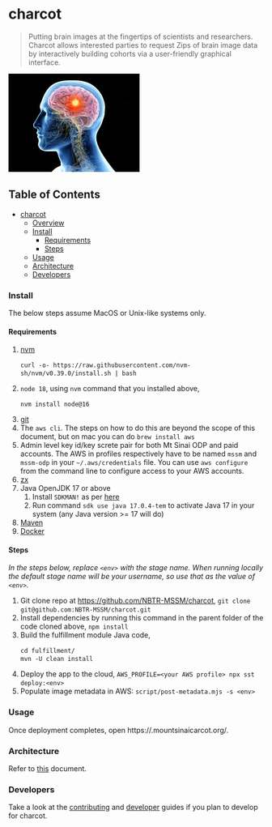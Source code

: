 # charcot
> Putting brain images at the fingertips of scientists and researchers. Charcot allows interested parties to request Zips of brain image data by interactively building cohorts via a user-friendly graphical interface.


![human-brain](./doc/img/human-brain.jpeg)

<!-- TOC titleSize:2 tabSpaces:2 depthFrom:1 depthTo:6 withLinks:1 updateOnSave:1 orderedList:0 skip:0 title:1 charForUnorderedList:* -->
## Table of Contents
* [charcot](#charcot)
    * [Overview](#overview)
    * [Install](#install)
      * [Requirements](#requirements)
      * [Steps](#steps)
    * [Usage](#usage)
    * [Architecture](#architecture)
    * [Developers](#developers)
<!-- /TOC -->

### Install
The below steps assume MacOS or Unix-like systems only.

#### Requirements
1. [nvm](https://github.com/nvm-sh/nvm#profile_snippet)
   ```
   curl -o- https://raw.githubusercontent.com/nvm-sh/nvm/v0.39.0/install.sh | bash
   ```
2. `node 18`, using `nvm` command that you installed above,
   ```
   nvm install node@16
   ```
3. [git](https://git-scm.com/book/en/v2/Getting-Started-Installing-Git)
4. The `aws cli`. The steps on how to do this are beyond the scope of this document, but on mac you can do `brew install aws`
5. Admin level key id/key screte pair for both Mt Sinai ODP and paid accounts. The AWS in profiles respectively have to be named `mssm` and `mssm-odp` in your `~/.aws/credentials` file. You can use `aws configure` from the command line to configure access to your AWS accounts.
6. [zx](https://www.npmjs.com/package/zx)
7. Java OpenJDK 17 or above
   1. Install `SDKMAN!` as per [here](http://sdkman.io/install)
   2. Run command `sdk use java 17.0.4-tem` to activate Java 17 in your system (any Java version >= 17 will do)
8. [Maven](https://maven.apache.org/install.html)
9. [Docker](https://docs.docker.com/engine/install/)

#### Steps
_In the steps below, replace `<env>` with the stage name. When running locally the default stage name will be your username, so use that as the value of `<env>`._

1. Git clone repo at https://github.com/NBTR-MSSM/charcot,
   `git clone git@github.com:NBTR-MSSM/charcot.git`
2. Install dependencies by running this command in the parent folder of the code cloned above, `npm install`
3. Build the fulfillment module Java code,
   ```
   cd fulfillment/
   mvn -U clean install
   ```
4. Deploy the app to the cloud, `AWS_PROFILE=<your AWS profile> npx sst deploy:<env>`
5. Populate image metadata in AWS: `script/post-metadata.mjs -s <env>`

### Usage
Once deployment completes, open https://<stage>.mountsinaicarcot.org/.

### Architecture
Refer to [this](./doc/architecture/README.md) document.

### Developers
Take a look at the [contributing](./CONTRIBUTING.md) and [developer](./doc/developer/README.md) guides if you plan to develop for charcot.
